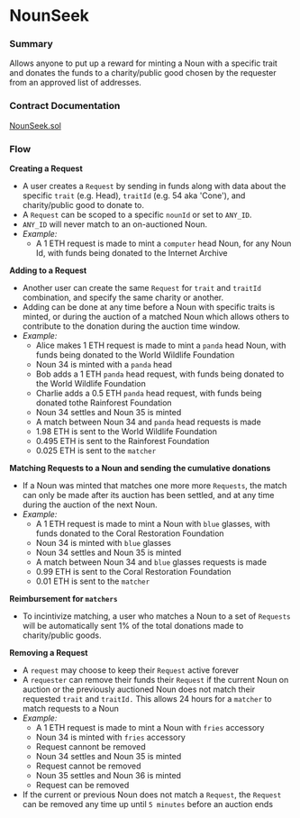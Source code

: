# NounSeek
### Summary
Allows anyone to put up a reward for minting a Noun with a specific trait and donates the funds to a charity/public good chosen by the requester from an approved list of addresses.
### Contract Documentation
[NounSeek.sol](/docs/NounSeek.md)
### Flow
**Creating a Request**
-  A user creates a `Request` by sending in funds along with data about the specific `trait` (e.g. Head), `traitId` (e.g. 54 aka 'Cone'), and charity/public good to donate to.
- A `Request` can be scoped to a specific `nounId` or set to `ANY_ID`.
- `ANY_ID` will never match to an on-auctioned Noun.
 - *Example:*
   - A 1 ETH request is made to mint a `computer` head Noun, for any Noun Id, with funds being donated to the Internet Archive

**Adding to a Request**
- Another user can create the same `Request` for `trait` and `traitId` combination, and specify the same charity or another.
- Adding can be done at any time before a Noun with specific traits is minted, or during the auction of a matched Noun which allows others to contribute to the donation during the auction time window.
 - *Example:*
   - Alice makes 1 ETH request is made to mint a `panda` head Noun, with funds being donated to the World Wildlife Foundation
   - Noun 34 is minted with a `panda` head
   - Bob adds a 1 ETH `panda` head request, with funds being donated to the World Wildlife Foundation
   - Charlie adds a 0.5 ETH `panda` head request, with funds being donated tothe Rainforest Foundation
   - Noun 34 settles and Noun 35 is minted
   - A match between Noun 34 and `panda` head requests is made
   - 1.98 ETH is sent to the World Wildlife Foundation
   - 0.495 ETH is sent to the Rainforest Foundation
   - 0.025 ETH is sent to the `matcher`

**Matching Requests to a Noun and sending the cumulative donations**
- If a Noun was minted that matches one more more `Requests`, the match can only be made after its auction has been settled, and at any time during the auction of the next Noun.
 - *Example:*
   - A 1 ETH request is made to mint a Noun with `blue` glasses, with funds donated to the Coral Restoration Foundation
   - Noun 34 is minted with `blue` glasses
   - Noun 34 settles and Noun 35 is minted
   - A match between Noun 34 and `blue` glasses requests is made
   - 0.99 ETH is sent to the Coral Restoration Foundation
   - 0.01 ETH is sent to the `matcher`

**Reimbursement for `matchers`**
- To incintivize matching, a user who matches a Noun to a set of `Requests` will be automatically sent 1% of the total donations made to charity/public goods.

**Removing a Request**
- A `request` may choose to keep their `Request` active forever
- A `requester` can remove their funds their `Request` if the current Noun on auction or the previously auctioned Noun does not match their requested `trait` and `traitId.` This allows 24 hours for a `matcher` to match requests to a Noun
 - *Example:*
   - A 1 ETH request is made to mint a Noun with `fries` accessory
   - Noun 34 is minted with `fries` accessory
   - Request cannont be removed
   - Noun 34 settles and Noun 35 is minted
   - Request cannot be removed
   - Noun 35 settles and Noun 36 is minted
   - Request can be removed
- If the current or previous Noun does not match a `Request`, the `Request` can be removed any time up until `5 minutes` before an auction ends
